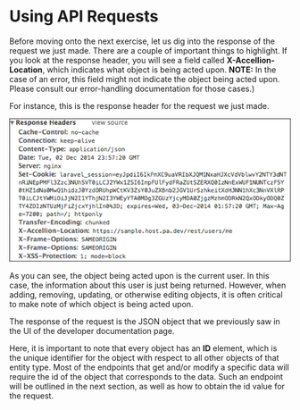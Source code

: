 # Using API Requests
Before moving onto the next exercise, let us dig into the response of the request we just made. There are a couple of important things to highlight. If you look at the response header, you will see a field called **X-Accellion-Location**, which indicates what object is being acted upon. 
**NOTE:**  In the case of an error, this field might not indicate the object being acted upon. Please consult our error-handling documentation for those cases.)

For instance, this is the response header for the request we just made.

![](../images/requestheaders1.png)

As you can see, the object   being acted upon is the current user. In this case, the information about this user is just being returned. However, when adding, removing, updating, or otherwise editing objects, it is often critical to make note of which object   is being acted upon.

The response of the request is the JSON object that we previously saw in the UI of the developer documentation page.

Here, it is important to note that every object has an **ID** element, which is the unique identifier for the object with respect to all other objects of that entity type. Most of the endpoints that get and/or modify a specific data will require the id of the object that corresponds to the data. Such an endpoint will be outlined in the next section, as well as how to obtain the id value for the request.
